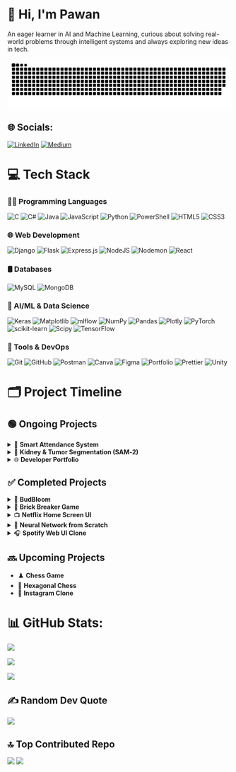 # 👋 Hi, I'm Pawan
An eager learner in AI and Machine Learning, curious about solving real-world problems through intelligent systems and always exploring new ideas in tech.

![snake gif](https://github.com/Pawan4356/Pawan4356/blob/output/github-snake-dark.svg)

## 🌐 Socials:
[![LinkedIn](https://img.shields.io/badge/LinkedIn-%230077B5.svg?logo=linkedin&logoColor=white)](https://linkedin.com/in/Pawankumar12456) [![Medium](https://img.shields.io/badge/Medium-12100E?logo=medium&logoColor=white)](https://medium.com/@pawankumar27112005) 

# 💻 Tech Stack

### 👨‍💻 Programming Languages
![C](https://img.shields.io/badge/-%2300599C?style=for-the-badge&logo=c&logoColor=white) 
![C#](https://img.shields.io/badge/c%23-%23239120.svg?style=for-the-badge&logo=csharp&logoColor=white) 
![Java](https://img.shields.io/badge/java-%23ED8B00.svg?style=for-the-badge&logo=openjdk&logoColor=white) 
![JavaScript](https://img.shields.io/badge/javascript-%23323330.svg?style=for-the-badge&logo=javascript&logoColor=%23F7DF1E) 
![Python](https://img.shields.io/badge/python-3670A0?style=for-the-badge&logo=python&logoColor=ffdd54) 
![PowerShell](https://img.shields.io/badge/PowerShell-%235391FE.svg?style=for-the-badge&logo=powershell&logoColor=white) 
![HTML5](https://img.shields.io/badge/html5-%23E34F26.svg?style=for-the-badge&logo=html5&logoColor=white) 
![CSS3](https://img.shields.io/badge/css3-%231572B6.svg?style=for-the-badge&logo=css3&logoColor=white)

### 🌐 Web Development
![Django](https://img.shields.io/badge/django-%23092E20.svg?style=for-the-badge&logo=django&logoColor=white) 
![Flask](https://img.shields.io/badge/flask-%23000.svg?style=for-the-badge&logo=flask&logoColor=white) 
![Express.js](https://img.shields.io/badge/express.js-%23404d59.svg?style=for-the-badge&logo=express&logoColor=%2361DAFB) 
![NodeJS](https://img.shields.io/badge/node.js-6DA55F?style=for-the-badge&logo=node.js&logoColor=white) 
![Nodemon](https://img.shields.io/badge/NODEMON-%23323330.svg?style=for-the-badge&logo=nodemon&logoColor=%BBDEAD) 
![React](https://img.shields.io/badge/react-%2320232a.svg?style=for-the-badge&logo=react&logoColor=%2361DAFB)

### 🛢️ Databases
![MySQL](https://img.shields.io/badge/mysql-4479A1.svg?style=for-the-badge&logo=mysql&logoColor=white) 
![MongoDB](https://img.shields.io/badge/MongoDB-%234ea94b.svg?style=for-the-badge&logo=mongodb&logoColor=white)

### 🧠 AI/ML & Data Science
![Keras](https://img.shields.io/badge/Keras-%23D00000.svg?style=for-the-badge&logo=Keras&logoColor=white) 
![Matplotlib](https://img.shields.io/badge/Matplotlib-%23ffffff.svg?style=for-the-badge&logo=Matplotlib&logoColor=black) 
![mlflow](https://img.shields.io/badge/mlflow-%23d9ead3.svg?style=for-the-badge&logo=numpy&logoColor=blue) 
![NumPy](https://img.shields.io/badge/numpy-%23013243.svg?style=for-the-badge&logo=numpy&logoColor=white) 
![Pandas](https://img.shields.io/badge/pandas-%23150458.svg?style=for-the-badge&logo=pandas&logoColor=white) 
![Plotly](https://img.shields.io/badge/Plotly-%233F4F75.svg?style=for-the-badge&logo=plotly&logoColor=white) 
![PyTorch](https://img.shields.io/badge/PyTorch-%23EE4C2C.svg?style=for-the-badge&logo=PyTorch&logoColor=white) 
![scikit-learn](https://img.shields.io/badge/scikit--learn-%23F7931E.svg?style=for-the-badge&logo=scikit-learn&logoColor=white) 
![Scipy](https://img.shields.io/badge/SciPy-%230C55A5.svg?style=for-the-badge&logo=scipy&logoColor=%white) 
![TensorFlow](https://img.shields.io/badge/TensorFlow-%23FF6F00.svg?style=for-the-badge&logo=TensorFlow&logoColor=white)

### 🔧 Tools & DevOps
![Git](https://img.shields.io/badge/git-%23F05033.svg?style=for-the-badge&logo=git&logoColor=white) 
![GitHub](https://img.shields.io/badge/github-%23121011.svg?style=for-the-badge&logo=github&logoColor=white) 
![Postman](https://img.shields.io/badge/Postman-FF6C37?style=for-the-badge&logo=postman&logoColor=white) 
![Canva](https://img.shields.io/badge/Canva-%2300C4CC.svg?style=for-the-badge&logo=Canva&logoColor=white) 
![Figma](https://img.shields.io/badge/figma-%23F24E1E.svg?style=for-the-badge&logo=figma&logoColor=white) 
![Portfolio](https://img.shields.io/badge/Portfolio-%23000000.svg?style=for-the-badge&logo=firefox&logoColor=#FF7139) 
![Prettier](https://img.shields.io/badge/prettier-%23F7B93E.svg?style=for-the-badge&logo=prettier&logoColor=black) 
![Unity](https://img.shields.io/badge/unity-%23000000.svg?style=for-the-badge&logo=unity&logoColor=white)

# 🗂️ Project Timeline

## 🟢 Ongoing Projects

<details>
<summary>🚀 <strong>Smart Attendance System</strong></summary>

An edge-based, privacy-focused facial recognition system  
- ✅ Real-time attendance logging  
- ✅ Hybrid validation and energy-efficient design  
- ✅ Session history, downloadable reports, and UI enhancements  

**🛠 Tech Stack:** `OpenCV` · `YOLOv8` · `ArcFace` · `FAISS` · `MongoDB` · `Flask`
</details>

<details>
<summary>🧠 <strong>Kidney & Tumor Segmentation (SAM‑2)</strong></summary>

Fine-tuned Meta’s Segment Anything Model v2 (SAM‑2) on the **KiTS23** dataset  
- 📈 Achieved **96.05% validation IoU**  
- 📄 Preparing research paper for **IEEE submission**  

**🛠 Tech Stack:** `PyTorch` · `SimpleITK` · `Google Colab` · `Kaggle` · `Mango`
</details>

<details>
<summary>🌐 <strong>Developer Portfolio</strong></summary>

A personal portfolio showcasing all major projects and achievements  
- 📱 Responsive layout and project highlights  
- 🎯 Targeted for job & internship visibility  

**🛠 Tech Stack:** `HTML` · `CSS` · `JavaScript` · `React` *(optional)*
</details>

## ✅ Completed Projects

<details>
<summary>🌿 <strong>BudBloom</strong></summary>

An AI-powered plant disease detection platform  
- 🌱 Identifies plant disease and suggests remedies  
- 🔍 Deployed model for instant results  

**🛠 Tech Stack:** `CNN` · `Flask` · `Python` · `TensorFlow`
</details>

<details>
<summary>🧱 <strong>Brick Breaker Game</strong></summary>

A JavaFX-based desktop game with difficulty modes  
- 🧠 Unbreakable and strong blocks  
- 🎮 Paddle size & layout adjusted per level  

**🛠 Tech Stack:** `Java` · `JavaFX`
</details>

<details>
<summary>📺 <strong>Netflix Home Screen UI</strong></summary>

A static clone of Netflix landing page  
- 📱 Fully responsive layout  
- ✨ Interactive hover effects  

**🛠 Tech Stack:** `HTML` · `CSS`
</details>

<details>
<summary>🧠 <strong>Neural Network from Scratch</strong></summary>

Implemented a fully connected neural network  
- 📊 Trained on custom datasets  
- 🧪 Explored weight initialization & loss functions  

**🛠 Tech Stack:** `NumPy` · `Python`
</details>

<details>
<summary>🎧 <strong>Spotify Web UI Clone</strong></summary>

A front-end recreation of Spotify’s UI  
- 🎵 Playlist & music card layout  
- ⚡ Interactive animations and responsive design  

**🛠 Tech Stack:** `HTML` · `CSS` · `JavaScript`
</details>

## 🔜 Upcoming Projects

- ♟️ **Chess Game**
- 🔷 **Hexagonal Chess**
- 📸 **Instagram Clone**




# 📊 GitHub Stats:
![](https://github-readme-stats.vercel.app/api?username=Pawan4356&theme=calm_pink&hide_border=false&include_all_commits=true&count_private=false)<br/>

![](https://nirzak-streak-stats.vercel.app/?user=Pawan4356&theme=calm_pink&hide_border=false)<br/>

![](https://github-readme-stats.vercel.app/api/top-langs/?username=Pawan4356&theme=calm_pink&hide_border=false&include_all_commits=true&count_private=false&layout=compact)

## ✍️ Random Dev Quote
![](https://quotes-github-readme.vercel.app/api?type=horizontal&theme=dark)

## 🔝 Top Contributed Repo
![](https://github-contributor-stats.vercel.app/api?username=Pawan4356&limit=5&theme=calm_pink&combine_all_yearly_contributions=true)
[![](https://visitcount.itsvg.in/api?id=Pawan4356&icon=4&color=3)](https://visitcount.itsvg.in)

